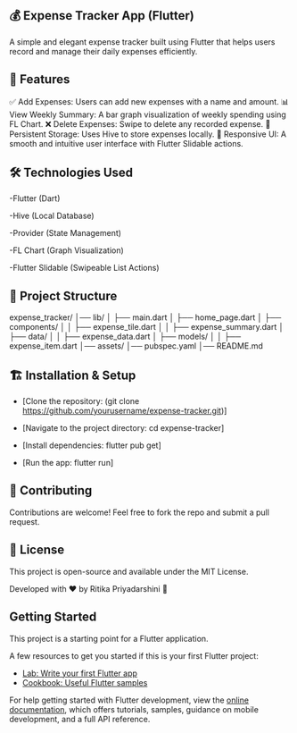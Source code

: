 ## 💰 Expense Tracker App (Flutter)
A simple and elegant expense tracker built using Flutter that helps users record and manage their daily expenses efficiently.


## 🚀 Features

✅ Add Expenses: Users can add new expenses with a name and amount.
📊 View Weekly Summary: A bar graph visualization of weekly spending using FL Chart.
❌ Delete Expenses: Swipe to delete any recorded expense.
💾 Persistent Storage: Uses Hive to store expenses locally.
🎨 Responsive UI: A smooth and intuitive user interface with Flutter Slidable actions.


## 🛠️ Technologies Used

 -Flutter (Dart)

 -Hive (Local Database)

 -Provider (State Management)

 -FL Chart (Graph Visualization)

 -Flutter Slidable (Swipeable List Actions)


## 📂 Project Structure

  expense_tracker/
  │── lib/
  │   ├── main.dart
  │   ├── home_page.dart
  │   ├── components/
  │   │   ├── expense_tile.dart
  │   │   ├── expense_summary.dart
  │   ├── data/
  │   │   ├── expense_data.dart
  │   ├── models/
  │   │   ├── expense_item.dart
  │── assets/
  │── pubspec.yaml
  │── README.md


## 🏗️ Installation & Setup

 - [Clone the repository: (git clone https://github.com/yourusername/expense-tracker.git)]

 - [Navigate to the project directory: cd expense-tracker]

 - [Install dependencies: flutter pub get]

 - [Run the app: flutter run]


## 🤝 Contributing

Contributions are welcome! Feel free to fork the repo and submit a pull request.


## 📜 License

This project is open-source and available under the MIT License.

Developed with ❤️ by Ritika Priyadarshini 🚀



## Getting Started

This project is a starting point for a Flutter application.

A few resources to get you started if this is your first Flutter project:

- [Lab: Write your first Flutter app](https://docs.flutter.dev/get-started/codelab)
- [Cookbook: Useful Flutter samples](https://docs.flutter.dev/cookbook)

For help getting started with Flutter development, view the
[online documentation](https://docs.flutter.dev/), which offers tutorials,
samples, guidance on mobile development, and a full API reference.
